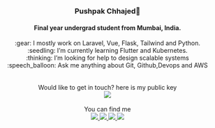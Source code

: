 
<p align="center">

  <h3 align="center">Pushpak Chhajed🍍</h3>

  <p align="center" >
 <h4 align="center">Final year undergrad student from Mumbai, India.</h4>
   <p align="center" >
:gear: I mostly work on Laravel, Vue, Flask, Tailwind and Python.<br>
 :seedling: I’m currently learning Flutter and Kubernetes.<br>
 :thinking: I’m looking for help to design scalable systems<br>
:speech_balloon: Ask me anything about Git, Github,Devops and AWS
 </br>
 </br>
 </br>
 Would like to get in touch? here is my public key 
 <br> <a href='https://keybase.io/pushpak1300'><img src="https://img.shields.io/keybase/pgp/pushpak1300?color=pinl&label=PGP&style=for-the-badge"/></a></br>
 <br>You can find me </br><a href='https://twitter.com/pushpak1300'><a href="https://pushpk1300.me/" target="_blank">
  <img src="https://img.shields.io/badge/website-%23E34F26.svg?&style=for-the-badge" />
</a> 

<a href="https://twitter.com/pushpak1300" target="_blank">
  <img src="https://img.shields.io/badge/twitter-%231DA1F2.svg?&style=for-the-badge&logo=twitter&logoColor=white" />
</a> 

<a href="https://www.linkedin.com/in/pushpak-c-286b17b1/" target="_blank">
  <img src="https://img.shields.io/badge/linkedin-%230077B5.svg?&style=for-the-badge&logo=linkedin&logoColor=white" />
</a> 

<a href="https://dev.to/pushpak1300/" target="_blank">
  <img src="http://img.shields.io/badge/dev.to-%20-black?style=for-the-badge&logo=dev.to&?logoColor=white?logoWidth=100?label=" />
</a> 


  </p>
</p>

